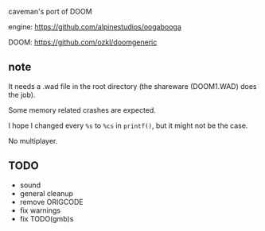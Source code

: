 caveman's port of DOOM

engine: https://github.com/alpinestudios/oogabooga

DOOM: https://github.com/ozkl/doomgeneric

## note
It needs a .wad file in the root directory (the shareware (DOOM1.WAD) does the job).

Some memory related crashes are expected.

I hope I changed every `%s` to `%cs` in `printf()`, but it might not be the case.

No multiplayer.

## TODO
+ sound
+ general cleanup
+ remove ORIGCODE
+ fix warnings
+ fix TODO(gmb)s
